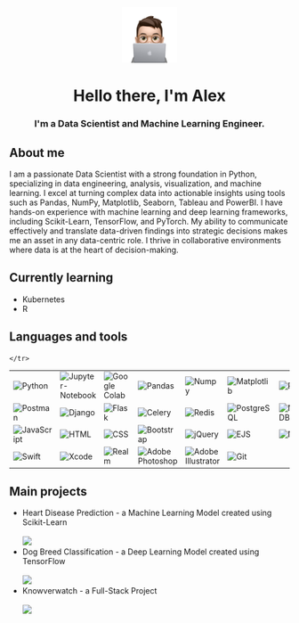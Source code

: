 <p align="center">
    <picture>
        <source media="(prefers-color-scheme: dark)" srcset="https://raw.githubusercontent.com/while-is-alex/while-is-alex/main/MEMOJI.png" width=200>
        <source media="(prefers-color-scheme: light)" srcset="https://raw.githubusercontent.com/while-is-alex/while-is-alex/main/MEMOJI.png" width=200>
        <img alt="Memoji" src="https://raw.githubusercontent.com/while-is-alex/while-is-alex/main/MEMOJI.png" width=100>
    </picture>
</p>

<h1 align="center"> Hello there, I'm Alex </h1>
<h3 align="center"> I'm a Data Scientist and Machine Learning Engineer.</h3>

<h2>About me</h2>
<p>I am a passionate Data Scientist with a strong foundation in Python, specializing in data engineering, analysis, visualization, and machine learning. I excel at turning complex data into actionable insights using tools such as Pandas, NumPy, Matplotlib, Seaborn, Tableau and PowerBI. I have hands-on experience with machine learning and deep learning frameworks, including Scikit-Learn, TensorFlow, and PyTorch. My ability to communicate effectively and translate data-driven findings into strategic decisions makes me an asset in any data-centric role. I thrive in collaborative environments where data is at the heart of decision-making.</p>

<h2>Currently learning</h2>
<ul>
    <li>Kubernetes</li>
    <li>R</li>
</ul>

<h2>Languages and tools</h2>
<table>
    <tr>
        <td>
            <img src="https://img.shields.io/badge/-Python-black?style=flat-square&logo=Python" alt="Python"/>
        </td>
        <td>
            <img src="https://img.shields.io/badge/-Jupyter-black?style=flat-square&logo=jupyter" alt="Jupyter-Notebook"/>
        </td>
        <td>
            <img src="https://img.shields.io/badge/-Google Colab-black?style=flat-square&logo=googlecolab" alt="Google Colab"/>
        </td>
        <td>
            <img src="https://img.shields.io/badge/-Pandas-black?style=flat-square&logo=pandas" alt="Pandas"/>
        </td>
        <td>
            <img src="https://img.shields.io/badge/-Numpy-black?style=flat-square&logo=numpy" alt="Numpy"/>
        </td>
        <td>
            <img src="https://img.shields.io/badge/-Matplotlib-black?style=flat-square&logo=Matplotlib" alt="Matplotlib"/>
        </td>
        <td>
            <img src="https://img.shields.io/badge/-Plotly-black?style=flat-square&logo=plotly" alt="Plotly"/>
        </td>
        <td>
            <img src="https://img.shields.io/badge/-Scikit Learn-black?style=flat-square&logo=scikitlearn" alt="Scikit-Learn"/>
        </td>
        <td>
            <img src="https://img.shields.io/badge/-TensorFlow-black?style=flat-square&logo=tensorflow" alt="TensorFlow"/>
        </td>
        <td>
            <img src="https://img.shields.io/badge/-PyTorch-black?style=flat-square&logo=pytorch" alt="PyTorch"/>
        </td>
    </tr>
    <tr>
        <td>
            <img src="https://img.shields.io/badge/-Postman-black?style=flat-square&logo=postman" alt="Postman"/>
        </td>
        <td>
            <img src="https://img.shields.io/badge/-Django-black?style=flat-square&logo=Django" alt="Django"/>
        </td>
        <td>
            <img src="https://img.shields.io/badge/-Flask-black?style=flat-square&logo=Flask" alt="Flask"/>
        </td>
        <td>
            <img src="https://img.shields.io/badge/-Celery-black?style=flat-square&logo=celery" alt="Celery"/>
        </td>
        <td>
            <img src="https://img.shields.io/badge/-Redis-black?style=flat-square&logo=redis" alt="Redis"/>
        </td>
        <td>
            <img src="https://img.shields.io/badge/-PostgreSQL-black?style=flat-square&logo=PostgreSQL" alt="PostgreSQL"/>
        </td>
        <td>
            <img src="https://img.shields.io/badge/-MongoDB-black?style=flat-square&logo=mongodb" alt="MongoDB"/>
        </td>
        <td>
            <img src="https://img.shields.io/badge/-Selenium-black?style=flat-square&logo=selenium" alt="Selenium"/>
        </td>
        <td>
            <img src="https://img.shields.io/badge/-Docker-black?style=flat-square&logo=docker" alt="Docker"/>
        </td>
        <td>
            <img src="https://img.shields.io/badge/-AWS-black?style=flat-square&logo=amazonaws" alt="AWS"/>
        </td>
    </tr>
    <tr>
        <td>
            <img src="https://img.shields.io/badge/-JavaScript-black?style=flat-square&logo=javascript" alt="JavaScript"/>
        </td>
        <td>
            <img src="https://img.shields.io/badge/-HTML-black?style=flat-square&logo=html5&logoColor=white" alt="HTML"/>
        </td>
        <td>
            <img src="https://img.shields.io/badge/-CSS-black?style=flat-square&logo=css3" alt="CSS"/>
        </td>
        <td>
            <img src="https://img.shields.io/badge/-Bootstrap-black?style=flat-square&logo=bootstrap" alt="Bootstrap"/>
        </td>
        <td>
            <img src="https://img.shields.io/badge/-jQuery-black?style=flat-square&logo=jquery" alt="jQuery"/>
        </td>
        <td>
            <img src="https://img.shields.io/badge/-EJS-black?style=flat-square&logo=ejs" alt="EJS"/>
        </td>
        <td>
            <img src="https://img.shields.io/badge/-Node-black?style=flat-square&logo=nodedotjs" alt="Node"/>
        </td>
        <td>
            <img src="https://img.shields.io/badge/-React-black?style=flat-square&logo=react" alt="React"/>
        </td>
        <td>
            <img src="https://img.shields.io/badge/-Express-black?style=flat-square&logo=express" alt="Express"/>
        </td>
        <td>
            <img src="https://img.shields.io/badge/-Vue-black?style=flat-square&logo=vuedotjs" alt="Vue"/>
        </td>
    </tr>
    <tr>
        <td>
            <img src="https://img.shields.io/badge/-Swift-black?style=flat-square&logo=swift" alt="Swift"/>
        </td>
        <td>
            <img src="https://img.shields.io/badge/-Xcode-black?style=flat-square&logo=xcode" alt="Xcode"/>
        </td>
        <td>
            <img src="https://img.shields.io/badge/-Realm-black?style=flat-square&logo=realm" alt="Realm"/>
        </td>
        <td>
            <img src="https://img.shields.io/badge/-Photoshop-black?style=flat-square&logo=adobephotoshop" alt="Adobe Photoshop"/>
        </td>
        <td>
            <img src="https://img.shields.io/badge/-Illustrator-black?style=flat-square&logo=adobeillustrator" alt="Adobe Illustrator"/>
        </td>
        <td>
            <img src="https://img.shields.io/badge/-Git-black?style=flat-square&logo=git" alt="Git"/>
        </td>
    </tr>
        
    </tr>
</table>

<h2>Main projects</h2>
<ul>
    <li>Heart Disease Prediction - a Machine Learning Model created using Scikit-Learn</li><br>
    <img src="https://github-readme-stats.vercel.app/api/pin/?username=while-is-alex&repo=heart-disease-prediction"><br>
    <li>Dog Breed Classification - a Deep Learning Model created using TensorFlow</li><br>
    <img src="https://github-readme-stats.vercel.app/api/pin/?username=while-is-alex&repo=dog-breed-classification"><br>
    <li>Knowverwatch - a Full-Stack Project</li><br>
    <img src="https://github-readme-stats.vercel.app/api/pin/?username=while-is-alex&repo=knowverwatch"><br><br>
</ul>
